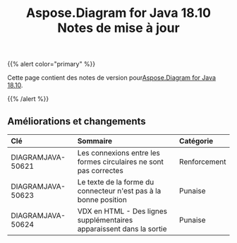 ﻿---
title: Aspose.Diagram for Java 18.10 Notes de mise à jour
type: docs
weight: 30
url: /fr/java/aspose-diagram-for-java-18-10-release-notes/
---
{{% alert color="primary" %}} 

 Cette page contient des notes de version pour[Aspose.Diagram for Java 18.10](https://docs.aspose.com/diagram/java/aspose-diagram-for-java-18-10-release-notes/).

{{% /alert %}} 
## **Améliorations et changements**

|**Clé**|**Sommaire**|**Catégorie**|
|:- |:- |:- |
|DIAGRAMJAVA-50621|Les connexions entre les formes circulaires ne sont pas correctes|Renforcement|
|DIAGRAMJAVA-50623|Le texte de la forme du connecteur n'est pas à la bonne position|Punaise|
|DIAGRAMJAVA-50624|VDX en HTML - Des lignes supplémentaires apparaissent dans la sortie|Punaise|

